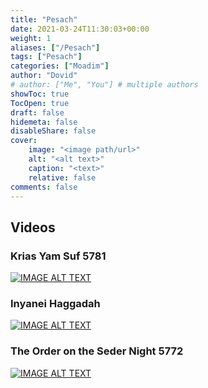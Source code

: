 ```yaml
---
title: "Pesach"
date: 2021-03-24T11:30:03+00:00
weight: 1
aliases: ["/Pesach"]
tags: ["Pesach"]
categories: ["Moadim"]
author: "Dovid"
# author: ["Me", "You"] # multiple authors
showToc: true
TocOpen: true
draft: false
hidemeta: false
disableShare: false
cover:
    image: "<image path/url>"
    alt: "<alt text>"
    caption: "<text>"
    relative: false
comments: false
---
```

 ## Videos
 ### Krias Yam Suf 5781
 [![IMAGE ALT TEXT](http://img.youtube.com/vi/15DIBr6bR0w/0.jpg)](http://www.youtube.com/watch?v=15DIBr6bR0w "Video Title")
 ### Inyanei Haggadah
 [![IMAGE ALT TEXT](http://img.youtube.com/vi/XgOlNCiv27A/0.jpg)](http://www.youtube.com/watch?v=XgOlNCiv27A "Video Title")
 ### The Order on the Seder Night 5772
 [![IMAGE ALT TEXT](http://img.youtube.com/vi/QXTcJc8KlMU/0.jpg)](http://www.youtube.com/watch?v=QXTcJc8KlMU "Video Title")

